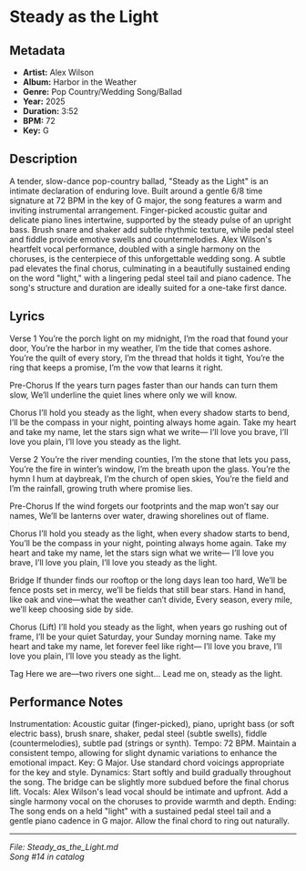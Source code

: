 # Steady as the Light

## Metadata
- **Artist:** Alex Wilson
- **Album:** Harbor in the Weather
- **Genre:** Pop Country/Wedding Song/Ballad
- **Year:** 2025
- **Duration:** 3:52
- **BPM:** 72
- **Key:** G

## Description
A tender, slow-dance pop-country ballad, "Steady as the Light" is an intimate declaration of enduring love. Built around a gentle 6/8 time signature at 72 BPM in the key of G major, the song features a warm and inviting instrumental arrangement. Finger-picked acoustic guitar and delicate piano lines intertwine, supported by the steady pulse of an upright bass. Brush snare and shaker add subtle rhythmic texture, while pedal steel and fiddle provide emotive swells and countermelodies. Alex Wilson's heartfelt vocal performance, doubled with a single harmony on the choruses, is the centerpiece of this unforgettable wedding song. A subtle pad elevates the final chorus, culminating in a beautifully sustained ending on the word "light," with a lingering pedal steel tail and piano cadence. The song's structure and duration are ideally suited for a one-take first dance.

## Lyrics

Verse 1
You’re the porch light on my midnight, I’m the road that found your door,
You’re the harbor in my weather, I’m the tide that comes ashore.
You’re the quilt of every story, I’m the thread that holds it tight,
You’re the ring that keeps a promise, I’m the vow that learns it right.

Pre-Chorus
If the years turn pages faster than our hands can turn them slow,
We’ll underline the quiet lines where only we will know.

Chorus
I’ll hold you steady as the light, when every shadow starts to bend,
I’ll be the compass in your night, pointing always home again.
Take my heart and take my name, let the stars sign what we write—
I’ll love you brave, I’ll love you plain,
I’ll love you steady as the light.

Verse 2
You’re the river mending counties, I’m the stone that lets you pass,
You’re the fire in winter’s window, I’m the breath upon the glass.
You’re the hymn I hum at daybreak, I’m the church of open skies,
You’re the field and I’m the rainfall, growing truth where promise lies.

Pre-Chorus
If the wind forgets our footprints and the map won’t say our names,
We’ll be lanterns over water, drawing shorelines out of flame.

Chorus
I’ll hold you steady as the light, when every shadow starts to bend,
You’ll be the compass in your night, pointing always home again.
Take my heart and take my name, let the stars sign what we write—
I’ll love you brave, I’ll love you plain,
I’ll love you steady as the light.

Bridge
If thunder finds our rooftop or the long days lean too hard,
We’ll be fence posts set in mercy, we’ll be fields that still bear stars.
Hand in hand, like oak and vine—what the weather can’t divide,
Every season, every mile, we’ll keep choosing side by side.

Chorus (Lift)
I’ll hold you steady as the light, when years go rushing out of frame,
I’ll be your quiet Saturday, your Sunday morning name.
Take my heart and take my name, let forever feel like right—
I’ll love you brave, I’ll love you plain,
I’ll love you steady as the light.

Tag
Here we are—two rivers one sight…
Lead me on, steady as the light.

## Performance Notes

Instrumentation: Acoustic guitar (finger-picked), piano, upright bass (or soft electric bass), brush snare, shaker, pedal steel (subtle swells), fiddle (countermelodies), subtle pad (strings or synth).
Tempo: 72 BPM. Maintain a consistent tempo, allowing for slight dynamic variations to enhance the emotional impact.
Key: G Major. Use standard chord voicings appropriate for the key and style.
Dynamics: Start softly and build gradually throughout the song. The bridge can be slightly more subdued before the final chorus lift.
Vocals: Alex Wilson's lead vocal should be intimate and upfront. Add a single harmony vocal on the choruses to provide warmth and depth.
Ending: The song ends on a held "light" with a sustained pedal steel tail and a gentle piano cadence in G major. Allow the final chord to ring out naturally.

---
*File: Steady_as_the_Light.md*  
*Song #14 in catalog*

